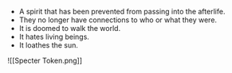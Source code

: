 - A spirit that has been prevented from passing into the afterlife.
- They no longer have connections to who or what they were.
- It is doomed to walk the world.
- It hates living beings.
- It loathes the sun.


![[Specter Token.png]]
